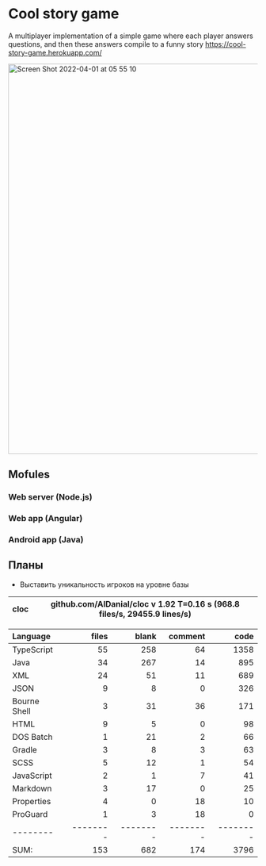 # Cool story game
A multiplayer implementation of a simple game where each player answers questions, and then these answers compile to a funny story
https://cool-story-game.herokuapp.com/

<img width="787" alt="Screen Shot 2022-04-01 at 05 55 10" src="https://user-images.githubusercontent.com/38041284/161186322-ff10e631-5119-4210-982e-d31569f4f6a2.png">

## Mofules

### Web server (Node.js)
### Web app (Angular)
### Android app (Java)

## Планы
- Выставить уникальность игроков на уровне базы

cloc|github.com/AlDanial/cloc v 1.92  T=0.16 s (968.8 files/s, 29455.9 lines/s)
--- | ---

Language|files|blank|comment|code
:-------|-------:|-------:|-------:|-------:
TypeScript|55|258|64|1358
Java|34|267|14|895
XML|24|51|11|689
JSON|9|8|0|326
Bourne Shell|3|31|36|171
HTML|9|5|0|98
DOS Batch|1|21|2|66
Gradle|3|8|3|63
SCSS|5|12|1|54
JavaScript|2|1|7|41
Markdown|3|17|0|25
Properties|4|0|18|10
ProGuard|1|3|18|0
--------|--------|--------|--------|--------
SUM:|153|682|174|3796
